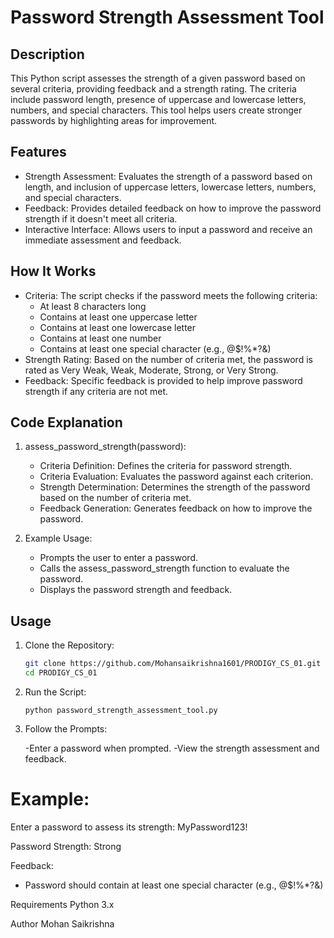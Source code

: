 # Password Strength Assessment Tool

## Description
This Python script assesses the strength of a given password based on several criteria, providing feedback and a strength rating. The criteria include password length, presence of uppercase and lowercase letters, numbers, and special characters. This tool helps users create stronger passwords by highlighting areas for improvement.

## Features
- Strength Assessment: Evaluates the strength of a password based on length, and inclusion of uppercase letters, lowercase letters, numbers, and special characters.
- Feedback: Provides detailed feedback on how to improve the password strength if it doesn't meet all criteria.
- Interactive Interface: Allows users to input a password and receive an immediate assessment and feedback.

## How It Works
- Criteria: The script checks if the password meets the following criteria:
  - At least 8 characters long
  - Contains at least one uppercase letter
  - Contains at least one lowercase letter
  - Contains at least one number
  - Contains at least one special character (e.g., @$!%*?&)
- Strength Rating: Based on the number of criteria met, the password is rated as Very Weak, Weak, Moderate, Strong, or Very Strong.
- Feedback: Specific feedback is provided to help improve password strength if any criteria are not met.

## Code Explanation
1. assess_password_strength(password):
   - Criteria Definition: Defines the criteria for password strength.
   - Criteria Evaluation: Evaluates the password against each criterion.
   - Strength Determination: Determines the strength of the password based on the number of criteria met.
   - Feedback Generation: Generates feedback on how to improve the password.

2. Example Usage:
   - Prompts the user to enter a password.
   - Calls the assess_password_strength function to evaluate the password.
   - Displays the password strength and feedback.

## Usage
1. Clone the Repository:
   ```bash
   git clone https://github.com/Mohansaikrishna1601/PRODIGY_CS_01.git
   cd PRODIGY_CS_01

2. Run the Script:

       python password_strength_assessment_tool.py
3. Follow the Prompts:

    -Enter a password when prompted.
    -View the strength assessment and feedback.

# Example:

Enter a password to assess its strength: MyPassword123!

Password Strength: Strong

Feedback:

- Password should contain at least one special character (e.g., @$!%*?&)

Requirements
    Python 3.x

Author
    Mohan Saikrishna

